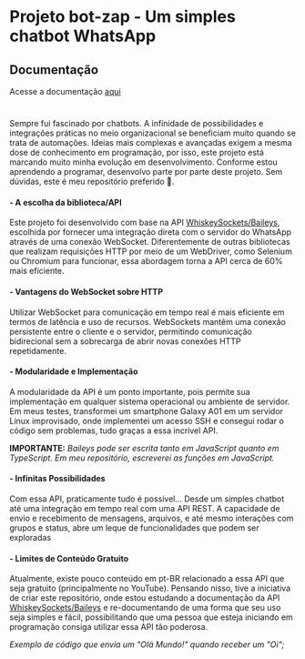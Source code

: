 # Projeto bot-zap - Um simples chatbot WhatsApp

## Documentação
Acesse a documentação [aqui](https://josu-liveira.github.io/bot-zap/)

#

Sempre fui fascinado por chatbots. A infinidade de possibilidades e integrações práticas no meio organizacional se beneficiam muito quando se trata de automações. Ideias mais complexas e avançadas exigem a mesma dose de conhecimento em programação, por isso, este projeto está marcando muito minha evolução em desenvolvimento. Conforme estou aprendendo a programar, desenvolvo parte por parte deste projeto. Sem dúvidas, este é meu repositório preferido 🙂.



#### - A escolha da biblioteca/API
Este projeto foi desenvolvido com base na API [WhiskeySockets/Baileys](https://github.com/WhiskeySockets/Baileys), escolhida por fornecer uma integração direta com o servidor do WhatsApp através de uma conexão WebSocket. Diferentemente de outras bibliotecas que realizam requisições HTTP por meio de um WebDriver, como Selenium ou Chromium para funcionar, essa abordagem torna a API cerca de 60% mais eficiente.


#### - Vantagens do WebSocket sobre HTTP
Utilizar WebSocket para comunicação em tempo real é mais eficiente em termos de latência e uso de recursos. WebSockets mantêm uma conexão persistente entre o cliente e o servidor, permitindo comunicação bidirecional sem a sobrecarga de abrir novas conexões HTTP repetidamente.


#### - Modularidade e Implementação
A modularidade da API é um ponto importante, pois permite sua implementação em qualquer sistema operacional ou ambiente de servidor. Em meus testes, transformei um smartphone Galaxy A01 em um servidor Linux improvisado, onde implementei um acesso SSH e consegui rodar o código sem problemas, tudo graças a essa incrível API.

**IMPORTANTE:** *Baileys pode ser escrita tanto em JavaScript quanto em TypeScript. Em meu repositório, escreverei as funções em JavaScript.*


#### - Infinitas Possibilidades

Com essa API, praticamente tudo é possível... Desde um simples chatbot até uma integração em tempo real com uma API REST. A capacidade de envio e recebimento de mensagens, arquivos, e até mesmo interações com grupos e status, abre um leque de funcionalidades que podem ser exploradas


#### - Limites de Conteúdo Gratuito
Atualmente, existe pouco conteúdo em pt-BR relacionado a essa API que seja gratuito (principalmente no YouTube). Pensando nisso, tive a iniciativa de criar este repositório, onde estou estudando a documentação da API [WhiskeySockets/Baileys](https://github.com/WhiskeySockets/Baileys) e re-documentando de uma forma que seu uso seja simples e fácil, possibilitando que uma pessoa que esteja iniciando em programação consiga utilizar essa API tão poderosa.

*Exemplo de código que envia um "Olá Mundo!" quando receber um "Oi";*


